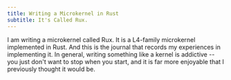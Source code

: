 ```yaml
---
title: Writing a Microkernel in Rust
subtitle: It's Called Rux.
---
```


I am writing a microkernel called Rux. It is a L4-family microkernel implemented
in Rust. And this is the journal that records my experiences in implementing it.
In general, writing something like a kernel is addictive -- you just don't want
to stop when you start, and it is far more enjoyable that I previously thought
it would be.
